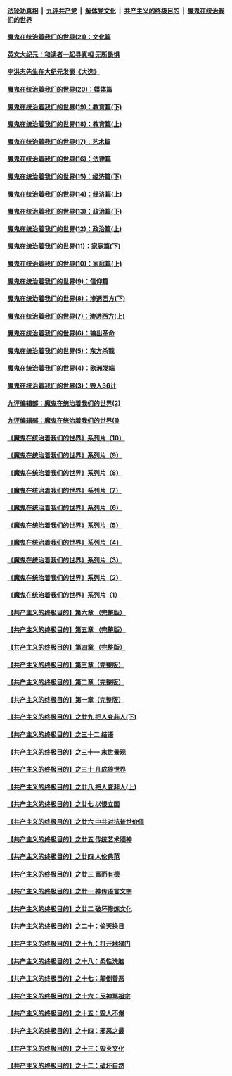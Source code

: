####  [法轮功真相](../../../../basic/blob/master/README.md?t=01021831) &nbsp;|&nbsp; [九评共产党](../../../../9ping.md/blob/master/README.md?t=01021831) &nbsp;|&nbsp; [解体党文化](../../../../jtdwh.md/blob/master/README.md?t=01021831)  &nbsp;|&nbsp; [共产主义的终极目的](../../../../gczydzjmd.md/blob/master/README.md?t=01021831) &nbsp;|&nbsp; [魔鬼在统治我们的世界](../../../../mgztzwmdsj.md/blob/master/README.md?t=01021831) 

#### [魔鬼在统治着我们的世界(21)：文化篇](../pages/nsc422/n10597706.md?t=01021831) 

#### [英文大纪元：和读者一起寻真相 无所畏惧](../pages/nsc422/n12542027.md?t=01021831) 

#### [李洪志先生在大纪元发表《大选》](../pages/nsc422/n12534746.md?t=01021831) 

#### [魔鬼在统治着我们的世界(20)：媒体篇](../pages/nsc422/n10586579.md?t=01021831) 

#### [魔鬼在统治着我们的世界(19)：教育篇(下)](../pages/nsc422/n10564808.md?t=01021831) 

#### [魔鬼在统治着我们的世界(18)：教育篇(上)](../pages/nsc422/n10526970.md?t=01021831) 

#### [魔鬼在统治着我们的世界(17)：艺术篇](../pages/nsc422/n10499093.md?t=01021831) 

#### [魔鬼在统治着我们的世界(16)：法律篇](../pages/nsc422/n10485969.md?t=01021831) 

#### [魔鬼在统治着我们的世界(15)：经济篇(下)](../pages/nsc422/n10469975.md?t=01021831) 

#### [魔鬼在统治着我们的世界(14)：经济篇(上)](../pages/nsc422/n10457370.md?t=01021831) 

#### [魔鬼在统治着我们的世界(13)：政治篇(下)](../pages/nsc422/n10448270.md?t=01021831) 

#### [魔鬼在统治着我们的世界(12)：政治篇(上)](../pages/nsc422/n10444576.md?t=01021831) 

#### [魔鬼在统治着我们的世界(11)：家庭篇(下)](../pages/nsc422/n10440961.md?t=01021831) 

#### [魔鬼在统治着我们的世界(10)：家庭篇(上)](../pages/nsc422/n10435448.md?t=01021831) 

#### [魔鬼在统治着我们的世界(9)：信仰篇](../pages/nsc422/n10432159.md?t=01021831) 

#### [魔鬼在统治着我们的世界(8)：渗透西方(下)](../pages/nsc422/n10429603.md?t=01021831) 

#### [魔鬼在统治着我们的世界(7)：渗透西方(上)](../pages/nsc422/n10426013.md?t=01021831) 

#### [魔鬼在统治着我们的世界(6)：输出革命](../pages/nsc422/n10421536.md?t=01021831) 

#### [魔鬼在统治着我们的世界(5)：东方杀戮](../pages/nsc422/n10417707.md?t=01021831) 

#### [魔鬼在统治着我们的世界(4)：欧洲发端](../pages/nsc422/n10414890.md?t=01021831) 

#### [魔鬼在统治着我们的世界(3)：毁人36计](../pages/nsc422/n10411583.md?t=01021831) 

#### [九评编辑部：魔鬼在统治着我们的世界(2)](../pages/nsc422/n10410036.md?t=01021831) 

#### [九评编辑部：魔鬼在统治着我们的世界(1)](../pages/nsc422/n10406825.md?t=01021831) 

#### [《魔鬼在统治着我们的世界》系列片（10）](../pages/nsc422/n12292670.md?t=01021831) 

#### [《魔鬼在统治着我们的世界》系列片（9）](../pages/nsc422/n12290859.md?t=01021831) 

#### [《魔鬼在统治着我们的世界》系列片（8）](../pages/nsc422/n12287445.md?t=01021831) 

#### [《魔鬼在统治着我们的世界》系列片（7）](../pages/nsc422/n12283425.md?t=01021831) 

#### [《魔鬼在统治着我们的世界》系列片（6）](../pages/nsc422/n12282314.md?t=01021831) 

#### [《魔鬼在统治着我们的世界》系列片（5）](../pages/nsc422/n12281419.md?t=01021831) 

#### [《魔鬼在统治着我们的世界》系列片（4）](../pages/nsc422/n12274024.md?t=01021831) 

#### [《魔鬼在统治着我们的世界》系列片（3）](../pages/nsc422/n12271322.md?t=01021831) 

#### [《魔鬼在统治着我们的世界》系列片（2）](../pages/nsc422/n12269049.md?t=01021831) 

#### [《魔鬼在统治着我们的世界》系列片（1）](../pages/nsc422/n12267575.md?t=01021831) 

#### [【共产主义的终极目的】第六章 （完整版）](../pages/nsc422/n11428913.md?t=01021831) 

#### [【共产主义的终极目的】第五章 （完整版）](../pages/nsc422/n11428912.md?t=01021831) 

#### [【共产主义的终极目的】第四章 （完整版）](../pages/nsc422/n11428907.md?t=01021831) 

#### [【共产主义的终极目的】第三章（完整版）](../pages/nsc422/n11428848.md?t=01021831) 

#### [【共产主义的终极目的】第二章（完整版）](../pages/nsc422/n11428831.md?t=01021831) 

#### [【共产主义的终极目的】第一章（完整版）](../pages/nsc422/n11417651.md?t=01021831) 

#### [【共产主义的终极目的】之廿九 把人变非人(下)](../pages/nsc422/n11344140.md?t=01021831) 

#### [【共产主义的终极目的】之三十二 结语](../pages/nsc422/n11360535.md?t=01021831) 

#### [【共产主义的终极目的】之三十一 末世景观](../pages/nsc422/n11351129.md?t=01021831) 

#### [【共产主义的终极目的】之三十 几成狼世界](../pages/nsc422/n11348280.md?t=01021831) 

#### [【共产主义的终极目的】之廿八 把人变非人(上)](../pages/nsc422/n11340492.md?t=01021831) 

#### [【共产主义的终极目的】之廿七 以恨立国](../pages/nsc422/n11336944.md?t=01021831) 

#### [【共产主义的终极目的】之廿六 中共对抗普世价值](../pages/nsc422/n11324785.md?t=01021831) 

#### [【共产主义的终极目的】之廿五 传统艺术颂神](../pages/nsc422/n11296396.md?t=01021831) 

#### [【共产主义的终极目的】之廿四 人伦典范](../pages/nsc422/n11296397.md?t=01021831) 

#### [【共产主义的终极目的】之廿三 富而有德](../pages/nsc422/n11283598.md?t=01021831) 

#### [【共产主义的终极目的】之廿一 神传语言文字](../pages/nsc422/n11263265.md?t=01021831) 

#### [【共产主义的终极目的】之廿二 破坏修炼文化](../pages/nsc422/n11245728.md?t=01021831) 

#### [【共产主义的终极目的】之二十：偷天换日](../pages/nsc422/n11238846.md?t=01021831) 

#### [【共产主义的终极目的】之十九：打开地狱门](../pages/nsc422/n11206376.md?t=01021831) 

#### [【共产主义的终极目的】之十八：柔性洗脑](../pages/nsc422/n11199994.md?t=01021831) 

#### [【共产主义的终极目的】之十七：颠倒善恶](../pages/nsc422/n11179782.md?t=01021831) 

#### [【共产主义的终极目的】之十六：反神骂祖宗](../pages/nsc422/n11166798.md?t=01021831) 

#### [【共产主义的终极目的】之十五：毁人不倦](../pages/nsc422/n11166792.md?t=01021831) 

#### [【共产主义的终极目的】之十四：邪恶之最](../pages/nsc422/n11150249.md?t=01021831) 

#### [【共产主义的终极目的】之十三：毁灭文化](../pages/nsc422/n11135227.md?t=01021831) 

#### [【共产主义的终极目的】之十二：破坏自然](../pages/nsc422/n11135214.md?t=01021831) 

